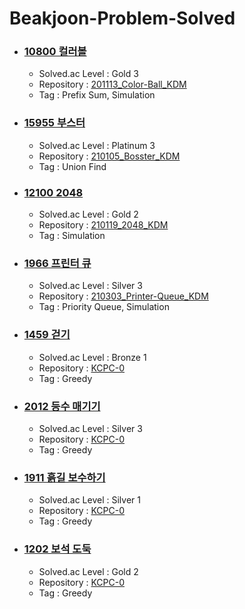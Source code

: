 # Beakjoon-Problem-Solved

* ### [10800 컬러볼](https://www.acmicpc.net/problem/10800)
  * Solved.ac Level : Gold 3 
  * Repository : [201113_Color-Ball_KDM](https://github.com/dmin0211/201113_Color-Ball_KDM)
  * Tag : Prefix Sum, Simulation

* ### [15955 부스터](https://www.acmicpc.net/problem/15955)
  * Solved.ac Level : Platinum 3
  * Repository : [210105_Bosster_KDM](https://github.com/dmin0211/210105-Bosster_KDM)
  * Tag : Union Find

* ### [12100 2048](https://www.acmicpc.net/problem/12100)
  * Solved.ac Level : Gold 2
  * Repository : [210119_2048_KDM](https://github.com/dmin0211/210119_2048_KDM)
  * Tag : Simulation

* ### [1966 프린터 큐](https://www.acmicpc.net/problem/1966)
  * Solved.ac Level : Silver 3
  * Repository : [210303_Printer-Queue_KDM](https://github.com/dmin0211/210303_Printer-Queue_KDM)
  * Tag : Priority Queue, Simulation

* ### [1459 걷기](https://www.acmicpc.net/problem/1459)
  * Solved.ac Level : Bronze 1
  * Repository : [KCPC-0](https://github.com/dmin0211/KCPC-0)
  * Tag : Greedy

* ### [2012 등수 매기기](https://www.acmicpc.net/problem/2012)
  * Solved.ac Level : Silver 3
  * Repository : [KCPC-0](https://github.com/dmin0211/KCPC-0)
  * Tag : Greedy

* ### [1911 흙길 보수하기](https://www.acmicoc.net/problem/1911)
  * Solved.ac Level : Silver 1
  * Repository : [KCPC-0](https://github.com/dmin0211/KCPC-0)
  * Tag : Greedy

* ### [1202 보석 도둑](https://www.acmicpc.net/problem/1202)
  * Solved.ac Level : Gold 2
  * Repository : [KCPC-0](https://github.com/dmin0211/KCPC-0)
  * Tag : Greedy
